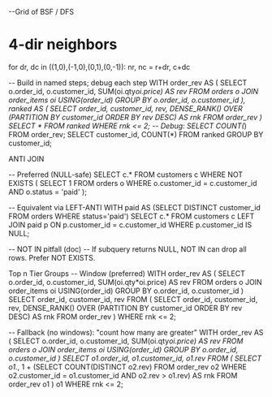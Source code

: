 --Grid of BSF / DFS
# 4-dir neighbors
for dr, dc in ((1,0),(-1,0),(0,1),(0,-1)):
    nr, nc = r+dr, c+dc


-- Build in named steps; debug each step
WITH order_rev AS (
  SELECT o.order_id, o.customer_id, SUM(oi.qty*oi.price) AS rev
  FROM orders o JOIN order_items oi USING(order_id)
  GROUP BY o.order_id, o.customer_id
),
ranked AS (
  SELECT order_id, customer_id, rev,
         DENSE_RANK() OVER (PARTITION BY customer_id ORDER BY rev DESC) AS rnk
  FROM order_rev
)
SELECT * FROM ranked WHERE rnk <= 2;
-- Debug: SELECT COUNT(*) FROM order_rev; SELECT customer_id, COUNT(*) FROM ranked GROUP BY customer_id;


ANTI JOIN

-- Preferred (NULL-safe)
SELECT c.*
FROM customers c
WHERE NOT EXISTS (
  SELECT 1 FROM orders o
  WHERE o.customer_id = c.customer_id AND o.status = 'paid'
);

-- Equivalent via LEFT-ANTI
WITH paid AS (SELECT DISTINCT customer_id FROM orders WHERE status='paid')
SELECT c.*
FROM customers c
LEFT JOIN paid p ON p.customer_id = c.customer_id
WHERE p.customer_id IS NULL;

-- NOT IN pitfall (doc)
-- If subquery returns NULL, NOT IN can drop all rows. Prefer NOT EXISTS.

Top n Tier Groups
-- Window (preferred)
WITH order_rev AS (
  SELECT o.order_id, o.customer_id, SUM(oi.qty*oi.price) AS rev
  FROM orders o JOIN order_items oi USING(order_id)
  GROUP BY o.order_id, o.customer_id
)
SELECT order_id, customer_id, rev
FROM (
  SELECT order_id, customer_id, rev,
         DENSE_RANK() OVER (PARTITION BY customer_id ORDER BY rev DESC) AS rnk
  FROM order_rev
)
WHERE rnk <= 2;

-- Fallback (no windows): "count how many are greater"
WITH order_rev AS (
  SELECT o.order_id, o.customer_id, SUM(oi.qty*oi.price) AS rev
  FROM orders o JOIN order_items oi USING(order_id)
  GROUP BY o.order_id, o.customer_id
)
SELECT o1.order_id, o1.customer_id, o1.rev
FROM (
  SELECT o1.*,
         1 + (SELECT COUNT(DISTINCT o2.rev)
              FROM order_rev o2
              WHERE o2.customer_id = o1.customer_id AND o2.rev > o1.rev) AS rnk
  FROM order_rev o1
) o1
WHERE rnk <= 2;
